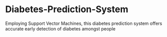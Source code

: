 # Diabetes-Prediction-System
Employing Support Vector Machines, this diabetes prediction system offers accurate early detection of diabetes amongst people
